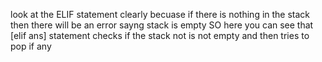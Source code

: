 look at the ELIF statement clearly becuase if there is nothing in the stack then there will be an error sayng stack is empty SO here you can see that [elif ans] statement checks if the stack not is not empty and then tries to pop if any